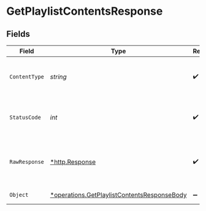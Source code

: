 # GetPlaylistContentsResponse


## Fields

| Field                                                                                                     | Type                                                                                                      | Required                                                                                                  | Description                                                                                               |
| --------------------------------------------------------------------------------------------------------- | --------------------------------------------------------------------------------------------------------- | --------------------------------------------------------------------------------------------------------- | --------------------------------------------------------------------------------------------------------- |
| `ContentType`                                                                                             | *string*                                                                                                  | :heavy_check_mark:                                                                                        | HTTP response content type for this operation                                                             |
| `StatusCode`                                                                                              | *int*                                                                                                     | :heavy_check_mark:                                                                                        | HTTP response status code for this operation                                                              |
| `RawResponse`                                                                                             | [*http.Response](https://pkg.go.dev/net/http#Response)                                                    | :heavy_check_mark:                                                                                        | Raw HTTP response; suitable for custom response parsing                                                   |
| `Object`                                                                                                  | [*operations.GetPlaylistContentsResponseBody](../../models/operations/getplaylistcontentsresponsebody.md) | :heavy_minus_sign:                                                                                        | The playlist contents                                                                                     |